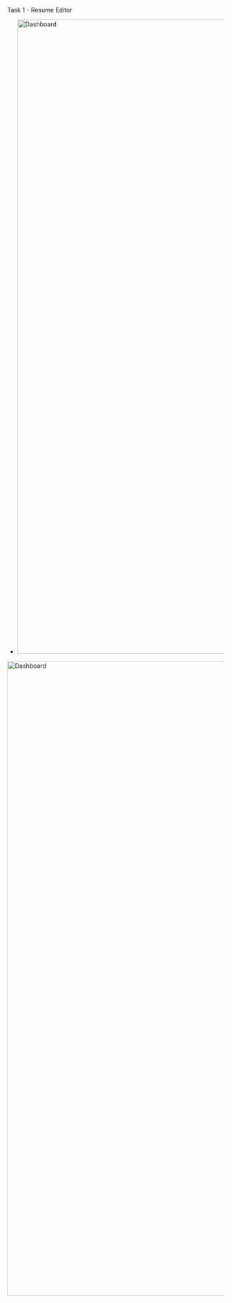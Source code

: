 Task 1 - Resume Editor


+ <img width="1468" alt="Dashboard" src="https://github.com/Suryatilak/Coding-Raja-Technologies-/assets/147417914/60a74a18-9af5-40db-a79c-76a38e562cc7">


<img width="1469" alt="Dashboard" src="https://github.com/Suryatilak/Coding-Raja-Technologies-/assets/147417914/7a3fa6a0-3eb9-4d81-a43f-374daf507cd3">
